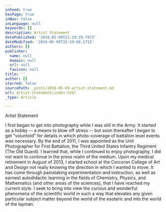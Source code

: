 ```yaml
---
inFeed: true
hasPage: true
inNav: false
inLanguage: null
keywords: []
description: Artist Statement
datePublished: '2016-05-09T22:19:29.797Z'
dateModified: '2016-05-09T22:19:08.171Z'
authors: []
publisher:
  name: null
  domain: null
  url: null
  favicon: null
title: ''
author: []
starred: false
sourcePath: _posts/2016-05-09-artist-statement.md
url: artist-statement/index.html
_type: Article

---
```

Artist Statement

I first began to get into photography while I was still in the Army. It started as a hobby -- a means to blow off stress -- but soon thereafter I began to get "voluntold" for details in which photo-coverage of battalion level events was necessary. By the end of 2011, I was appointed as the Unit Photographer for First Battalion, the Third United States Infantry Regiment (The Old Guard). I learned that, while I continued to enjoy photography, I did not want to continue in the press realm of the medium. Upon my medical retirement in August of 2013, I started school at the Corcoran College of Art and Design not really knowing the direction in which I wanted to move. It has come through painstaking experimentation and instruction, as well as earnest autodidactic learning in the fields of Chemistry, Physics, and Mathematics (and other areas of the sciences), that I have reached my current style. I seek to bring into view the curious and wonderful phenomena of the scientific world in such a way that elevates any given particular subject matter beyond the world of the esoteric and into the world of the layman.